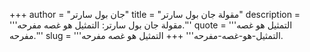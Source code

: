 +++
author = "جان بول سارتر"
title = "مقولة جان بول سارتر"
description = '''مقولة جان بول سارتر: التمثيل هو غصه مفرحه.'''
quote = '''التمثيل هو غصه مفرحه.'''
slug = '''التمثيل-هو-غصه-مفرحه'''
+++
التمثيل هو غصه مفرحه.
